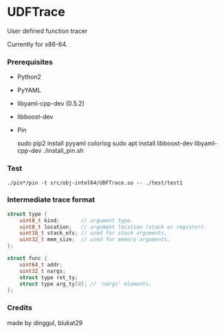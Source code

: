 # UDFTrace

User defined function tracer

Currently for x86-64.

### Prerequisites

- Python2
- PyYAML
- libyaml-cpp-dev (0.5.2)
- libboost-dev
- Pin

    sudo pip2 install pyyaml colorlog
    sudo apt install libboost-dev libyaml-cpp-dev
    ./install_pin.sh

### Test

    ./pin*/pin -t src/obj-intel64/UDFTrace.so -- ./test/test1

### Intermediate trace format

```c
struct type {
    uint8_t kind;       // argument type.
    uint8_t location;   // argument location (stack or register).
    uint16_t stack_ofs; // used for stack arguments.
    uint32_t mem_size;  // used for memory arguments.
};

struct func {
    uint64_t addr;
    uint32_t nargs;
    struct type ret_ty;
    struct type arg_ty[0]; // 'nargs' elements.
};
```

### Credits

made by dinggul, blukat29
